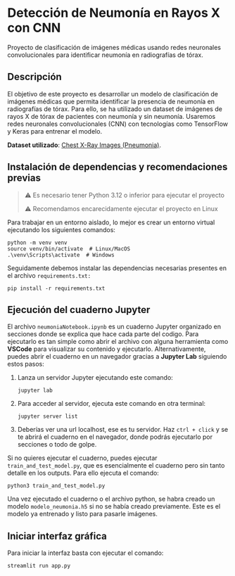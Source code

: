 # Detección de Neumonía en Rayos X con CNN

Proyecto de clasificación de imágenes médicas usando redes neuronales convolucionales para identificar neumonía en radiografías de tórax.

## Descripción

El objetivo de este proyecto es desarrollar un modelo de clasificación de imágenes médicas que permita identificar la presencia de neumonía en radiografías de tórax. Para ello, se ha utilizado un dataset de imágenes de rayos X de tórax de pacientes con neumonía y sin neumonía. Usaremos redes neuronales convolucionales (CNN) con tecnologías como TensorFlow y Keras para entrenar el modelo.

**Dataset utilizado**: [Chest X-Ray Images (Pneumonia)](https://www.kaggle.com/datasets/paultimothymooney/chest-xray-pneumonia/data).

## Instalación de dependencias y recomendaciones previas

> ⚠️ Es necesario tener Python 3.12 o inferior para ejecutar el proyecto
>
> ⚠️ Recomendamos encarecidamente ejecutar el proyecto en Linux

Para trabajar en un entorno aislado, lo mejor es crear un entorno virtual ejecutando los siguientes comandos:

```
python -m venv venv
source venv/bin/activate  # Linux/MacOS
.\venv\Scripts\activate  # Windows
```

Seguidamente debemos instalar las dependencias necesarias presentes en el archivo `requirements.txt:`

```
pip install -r requirements.txt
```

## Ejecución del cuaderno Jupyter

El archivo `neumoniaNotebook.ipynb` es un cuaderno Jupyter organizado en secciones donde se explica que hace cada parte del codigo. Para ejecutarlo es tan simple como abrir el archivo con alguna herramienta como **VSCode** para visualizar su contenido y ejecutarlo. Alternativamente, puedes abrir el cuaderno en un navegador gracias a **Jupyter Lab** siguiendo estos pasos:

1. Lanza un servidor Jupyter ejecutando este comando:

   ```
   jupyter lab
   ```
2. Para acceder al servidor, ejecuta este comando en otra terminal:

   ```
   jupyter server list
   ```
3. Deberías ver una url localhost, ese es tu servidor. Haz `ctrl + click` y se te abrirá el cuaderno en el navegador, donde podrás ejecutarlo por secciones o todo de golpe.

Si no quieres ejecutar el cuaderno, puedes ejecutar `train_and_test_model.py`, que es esencialmente el cuaderno pero sin tanto detalle en los outputs. Para ello ejecuta el comando:

```
python3 train_and_test_model.py
```

Una vez ejecutado el cuaderno o el archivo python, se habra creado un modelo `modelo_neumonia.h5` si no se había creado previamente. Este es el modelo ya entrenado y listo para pasarle imágenes.

## Iniciar interfaz gráfica

Para iniciar la interfaz basta con ejecutar el comando:

```
streamlit run app.py
```
